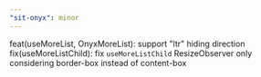 ```yaml
---
"sit-onyx": minor
---
```


feat(useMoreList, OnyxMoreList): support "ltr" hiding direction
fix(useMoreListChild): fix `useMoreListChild` ResizeObserver only considering border-box instead of content-box
